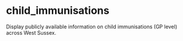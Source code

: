 # child_immunisations
Display publicly available information on child immunisations (GP level) across West Sussex.
